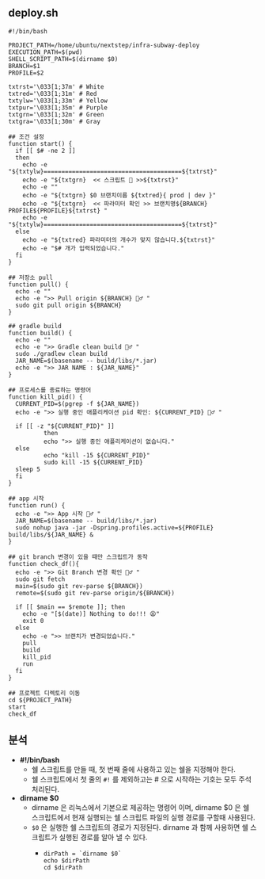 ## deploy.sh

```shell
#!/bin/bash

PROJECT_PATH=/home/ubuntu/nextstep/infra-subway-deploy
EXECUTION_PATH=$(pwd)
SHELL_SCRIPT_PATH=$(dirname $0)
BRANCH=$1
PROFILE=$2

txtrst='\033[1;37m' # White
txtred='\033[1;31m' # Red
txtylw='\033[1;33m' # Yellow
txtpur='\033[1;35m' # Purple
txtgrn='\033[1;32m' # Green
txtgra='\033[1;30m' # Gray

## 조건 설정
function start() {
  if [[ $# -ne 2 ]]
  then
    echo -e "${txtylw}=======================================${txtrst}"
    echo -e "${txtgrn}  << 스크립트 🧐 >>${txtrst}"
    echo -e ""
    echo -e "${txtgrn} $0 브랜치이름 ${txtred}{ prod | dev }"
    echo -e "${txtgrn}  << 파라미터 확인 >> 브랜치명${BRANCH} PROFILE${PROFILE}${txtrst} "
    echo -e "${txtylw}=======================================${txtrst}"
  else
    echo -e "${txtred} 파라미터의 개수가 맞지 않습니다.${txtrst}"
    echo -e "$# 개가 입력되었습니다."
  fi
}

## 저장소 pull
function pull() {
  echo -e ""
  echo -e ">> Pull origin ${BRANCH} 🏃♂️ "
  sudo git pull origin ${BRANCH}
}

## gradle build
function build() {
  echo -e ""
  echo -e ">> Gradle clean build 🏃♂️ "
  sudo ./gradlew clean build
  JAR_NAME=$(basename -- build/libs/*.jar)
  echo -e ">> JAR NAME : ${JAR_NAME}"
}

## 프로세스를 종료하는 명령어
function kill_pid() {
  CURRENT_PID=$(pgrep -f ${JAR_NAME})
  echo -e ">> 실행 중인 애플리케이션 pid 확인: ${CURRENT_PID} 🏃♂️ "

  if [[ -z "${CURRENT_PID}" ]]
          then
          echo ">> 실행 중인 애플리케이션이 없습니다."
  else
          echo "kill -15 ${CURRENT_PID}"
          sudo kill -15 ${CURRENT_PID}
  sleep 5
  fi
}

## app 시작
function run() {
  echo -e ">> App 시작 🏃♂️ "
  JAR_NAME=$(basename -- build/libs/*.jar)
  sudo nohup java -jar -Dspring.profiles.active=${PROFILE} build/libs/${JAR_NAME} &
}

## git branch 변경이 있을 때만 스크립트가 동작
function check_df(){
  echo -e ">> Git Branch 변경 확인 🏃♂️ "
  sudo git fetch
  main=$(sudo git rev-parse ${BRANCH})
  remote=$(sudo git rev-parse origin/${BRANCH})

  if [[ $main == $remote ]]; then
    echo -e "[$(date)] Nothing to do!!! 😫"
    exit 0
  else
    echo -e ">> 브랜치가 변경되었습니다."
    pull
    build
    kill_pid
    run
  fi
}

## 프로젝트 디렉토리 이동
cd ${PROJECT_PATH}
start
check_df
```

## 분석

- __#!/bin/bash__
  - 쉘 스크립트를 만들 때, 첫 번째 줄에 사용하고 있는 쉘을 지정해야 한다.
  - 쉘 스크립트에서 첫 줄의 `#!` 를 제외하고는 # 으로 시작하는 기호는 모두 주석 처리된다. 
- __dirname $0__
  - dirname 은 리눅스에서 기본으로 제공하는 명령어 이며, dirname $0 은 쉘 스크립트에서 현재 실행되는 쉘 스크립트 파일의 실행 경로를 구할때 사용된다.
  - `$0` 은 실행한 쉘 스크립트의 경로가 지정된다. dirname 과 함께 사용하면 쉘 스크립트가 실행된 경로를 알아 낼 수 있다.
    - ```shell
      dirPath = `dirname $0`
      echo $dirPath
      cd $dirPath
      ```
